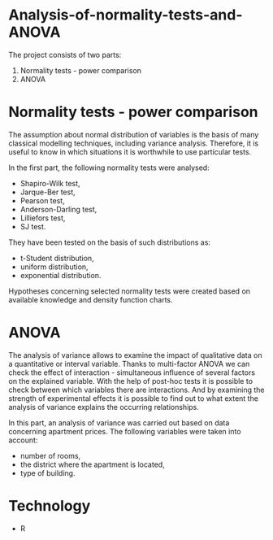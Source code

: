 # Analysis-of-normality-tests-and-ANOVA

The project consists of two parts:
1. Normality tests - power comparison
2. ANOVA

# Normality tests - power comparison
The assumption about normal distribution of variables is the basis of many classical modelling techniques, including variance analysis. Therefore, it is useful to know in which situations it is worthwhile to use particular tests.

In the first part, the following normality tests were analysed:
- Shapiro-Wilk test,
- Jarque-Ber test,
- Pearson test,
- Anderson-Darling test,
- Lilliefors test,
- SJ test.

They have been tested on the basis of such distributions as:
- t-Student distribution,
- uniform distribution,
- exponential distribution.

Hypotheses concerning selected normality tests were created based on available knowledge and density function charts.

# ANOVA
The analysis of variance allows to examine the impact of qualitative data on a quantitative or interval variable. Thanks to multi-factor ANOVA we can check the effect of interaction - simultaneous influence of several factors on the explained variable. With the help of post-hoc tests it is possible to check between which variables there are interactions. And by examining the strength of experimental effects it is possible to find out to what extent the analysis of variance explains the occurring relationships. 

In this part, an analysis of variance was carried out based on data concerning apartment prices. The following variables were taken into account:
- number of rooms,
- the district where the apartment is located,
- type of building.


# Technology
- R
